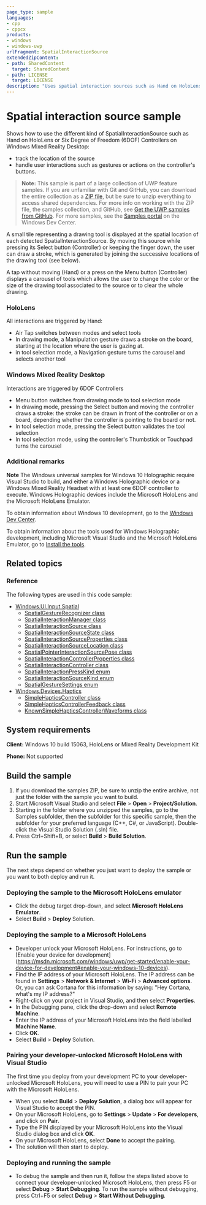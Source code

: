 ```yaml
---
page_type: sample
languages:
- cpp
- cppcx
products:
- windows
- windows-uwp
urlFragment: SpatialInteractionSource
extendedZipContent:
- path: SharedContent
  target: SharedContent
- path: LICENSE
  target: LICENSE
description: "Uses spatial interaction sources such as Hand on HoloLens or Six Degree of Freedom (6DOF) Controllers on Windows Mixed Reality Desktop."
---
```


<!---
  category: Holographic
  samplefwlink: http://go.microsoft.com/fwlink/p/?LinkId=847281
--->

# Spatial interaction source sample

Shows how to use the different kind of SpatialInteractionSource such as Hand on HoloLens or
Six Degree of Freedom (6DOF) Controllers on Windows Mixed Reality Desktop:
- track the location of the source
- handle user interactions such as gestures or actions on the controller's buttons.

> **Note:** This sample is part of a large collection of UWP feature samples. 
> If you are unfamiliar with Git and GitHub, you can download the entire collection as a 
> [ZIP file](https://github.com/Microsoft/Windows-universal-samples/archive/master.zip), but be 
> sure to unzip everything to access shared dependencies. For more info on working with the ZIP file, 
> the samples collection, and GitHub, see [Get the UWP samples from GitHub](https://aka.ms/ovu2uq). 
> For more samples, see the [Samples portal](https://aka.ms/winsamples) on the Windows Dev Center. 

A small tile representing a drawing tool is displayed at the spatial location of each
detected SpatialInteractionSource. By moving this source while pressing its Select button (Controller)
or keeping the finger down, the user can draw a stroke, which is generated by joining
the successive locations of the drawing tool (see below).

A tap without moving (Hand) or a press on the Menu button (Controller) displays a carousel of tools
which allows the user to change the color or the size of the drawing tool associated to the source
or to clear the whole drawing.

### HoloLens

All interactions are triggered by Hand:
- Air Tap switches between modes and select tools
- In drawing mode, a Manipulation gesture draws a stroke on the board, starting at the location
  where the user is gazing at.
- in tool selection mode, a Navigation gesture turns the carousel and selects another tool

### Windows Mixed Reality Desktop

Interactions are triggered by 6DOF Controllers
- Menu button switches from drawing mode to tool selection mode
- In drawing mode, pressing the Select button and moving the controller draws a stroke: the stroke can be drawn
  in front of the controller or on a board, depending whether the controller is pointing to the board or not.
- In tool selection mode, pressing the Select button validates the tool selection
- In tool selection mode, using the controller's Thumbstick or Touchpad turns the carousel

### Additional remarks

**Note** The Windows universal samples for Windows 10 Holographic require Visual Studio
to build, and either a Windows Holographic device or a Windows Mixed Reality Headset with
at least one 6DOF controller to execute. Windows Holographic devices include the
Microsoft HoloLens and the Microsoft HoloLens Emulator.

To obtain information about Windows 10 development, go to the [Windows Dev Center](http://go.microsoft.com/fwlink/?LinkID=532421).

To obtain information about the tools used for Windows Holographic development, including
Microsoft Visual Studio and the Microsoft HoloLens Emulator, go to
[Install the tools](https://developer.microsoft.com/windows/holographic/install_the_tools).

## Related topics

### Reference

The following types are used in this code sample:
* [Windows.UI.Input.Spatial](https://docs.microsoft.com/uwp/api/Windows.UI.Input.Spatial)
  * [SpatialGestureRecognizer class](https://docs.microsoft.com/uwp/api/windows.ui.input.spatial.spatialgesturerecognizer)
  * [SpatialInteractionManager class](https://docs.microsoft.com/uwp/api/windows.ui.input.spatial.spatialinteractionmanager)
  * [SpatialInteractionSource class](https://docs.microsoft.com/uwp/api/windows.ui.input.spatial.spatialinteractionsource)
  * [SpatialInteractionSourceState class](https://docs.microsoft.com/uwp/api/windows.ui.input.spatial.spatialinteractionsourcestate)
  * [SpatialInteractionSourceProperties class](https://docs.microsoft.com/uwp/api/windows.ui.input.spatial.spatialinteractionsourceproperties)
  * [SpatialInteractionSourceLocation class](https://docs.microsoft.com/uwp/api/windows.ui.input.spatial.spatialinteractionsourcelocation)
  * [SpatialPointerInteractionSourcePose class](https://docs.microsoft.com/uwp/api/windows.ui.input.spatial.spatialpointerinteractionsourcepose)
  * [SpatialInteractionControllerProperties class](https://docs.microsoft.com/uwp/api/windows.ui.input.spatial.spatialinteractioncontrollerproperties)
  * [SpatialInteractionController class](https://docs.microsoft.com/uwp/api/windows.ui.input.spatial.spatialinteractioncontroller)
  * [SpatialInteractionPressKind enum](https://docs.microsoft.com/uwp/api/windows.ui.input.spatial.spatialinteractionpresskind)
  * [SpatialInteractionSourceKind enum](https://docs.microsoft.com/uwp/api/windows.ui.input.spatial.spatialinteractionsourcekind)
  * [SpatialGestureSettings enum](https://docs.microsoft.com/uwp/api/windows.ui.input.spatial.spatialgesturesettings)
* [Windows.Devices.Haptics](https://docs.microsoft.com/uwp/api/windows.devices.haptics)
  * [SimpleHapticsController class](https://docs.microsoft.com/uwp/api/windows.devices.haptics.simplehapticscontroller)
  * [SimpleHapticsControllerFeedback class](https://docs.microsoft.com/uwp/api/windows.devices.haptics.simplehapticscontrollerfeedback)
  * [KnownSimpleHapticsControllerWaveforms class](https://docs.microsoft.com/uwp/api/windows.devices.haptics.simplehapticscontrollerfeedback)

## System requirements

**Client:** Windows 10 build 15063, HoloLens or Mixed Reality Development Kit

**Phone:** Not supported

## Build the sample

1. If you download the samples ZIP, be sure to unzip the entire archive, not just the folder with
   the sample you want to build.
2. Start Microsoft Visual Studio and select **File** \> **Open** \> **Project/Solution**.
3. Starting in the folder where you unzipped the samples, go to the Samples subfolder, then the
   subfolder for this specific sample, then the subfolder for your preferred language (C++, C#, or
   JavaScript). Double-click the Visual Studio Solution (.sln) file.
4. Press Ctrl+Shift+B, or select **Build** \> **Build Solution**.

## Run the sample

The next steps depend on whether you just want to deploy the sample or you want to both deploy and
run it.

### Deploying the sample to the Microsoft HoloLens emulator

- Click the debug target drop-down, and select **Microsoft HoloLens Emulator**.
- Select **Build** \> **Deploy** Solution.

### Deploying the sample to a Microsoft HoloLens

- Developer unlock your Microsoft HoloLens. For instructions, go to [Enable your device for development]
  (https://msdn.microsoft.com/windows/uwp/get-started/enable-your-device-for-development#enable-your-windows-10-devices).
- Find the IP address of your Microsoft HoloLens. The IP address can be found in **Settings**
  \> **Network & Internet** \> **Wi-Fi** \> **Advanced options**. Or, you can ask Cortana for this
  information by saying: "Hey Cortana, what's my IP address?"
- Right-click on your project in Visual Studio, and then select **Properties**.
- In the Debugging pane, click the drop-down and select **Remote Machine**.
- Enter the IP address of your Microsoft HoloLens into the field labelled **Machine Name**.
- Click **OK**.
- Select **Build** \> **Deploy** Solution.

### Pairing your developer-unlocked Microsoft HoloLens with Visual Studio

The first time you deploy from your development PC to your developer-unlocked Microsoft HoloLens,
you will need to use a PIN to pair your PC with the Microsoft HoloLens.
- When you select **Build** \> **Deploy Solution**, a dialog box will appear for Visual Studio to
  accept the PIN.
- On your Microsoft HoloLens, go to **Settings** \> **Update** \> **For developers**, and click on
  **Pair**.
- Type the PIN displayed by your Microsoft HoloLens into the Visual Studio dialog box and click
  **OK**.
- On your Microsoft HoloLens, select **Done** to accept the pairing.
- The solution will then start to deploy.

### Deploying and running the sample

- To debug the sample and then run it, follow the steps listed above to connect your
  developer-unlocked Microsoft HoloLens, then press F5 or select **Debug** \> **Start Debugging**.
  To run  the sample without debugging, press Ctrl+F5 or select **Debug** \> **Start Without Debugging**.
